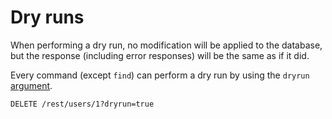 # Dry runs

When performing a dry run, no modification will be applied to the
database, but the response (including error responses) will be the same as if
it did.

Every command (except `find`) can perform a dry run by using the `dryrun`
[argument](client/syntax/rpc.md#rpc).

```HTTP
DELETE /rest/users/1?dryrun=true
```

